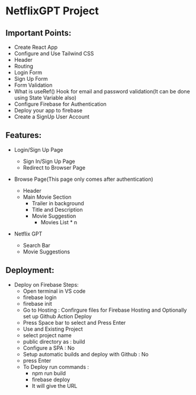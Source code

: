 # NetflixGPT Project

## Important Points:

- Create React App
- Configure and Use Tailwind CSS
- Header
- Routing
- Login Form
- Sign Up Form
- Form Validation
- What is useRef() Hook for email and password validation(It can be done using State Variable also)
- Configure Firebase for Authentication
- Deploy your app to firebase
- Create a SignUp User Account

## Features:

- Login/Sign Up Page
  - Sign In/Sign Up Page
  - Redirect to Browser Page
- Browse Page(This page only comes after authentication)

  - Header
  - Main Movie Section
    - Trailer in background
    - Title and Description
    - Movie Suggestion
      - Movies List \* n

- Netflix GPT

  - Search Bar
  - Movie Suggestions

## Deployment:

- Deploy on Firebase Steps:
  - Open terminal in VS code
  - firebase login
  - firebase init
  - Go to Hosting : Confirgure files for Firebase Hosting and Optionally set up Github Action Deploy
  - Press Space bar to select and Press Enter
  - Use and Existing Project
  - select project name
  - public directory as : build
  - Configure a SPA : No
  - Setup automatic builds and deploy with Github : No
  - press Enter
  - To Deploy run commands :
    - npm run build
    - firebase deploy
    - It will give the URL

